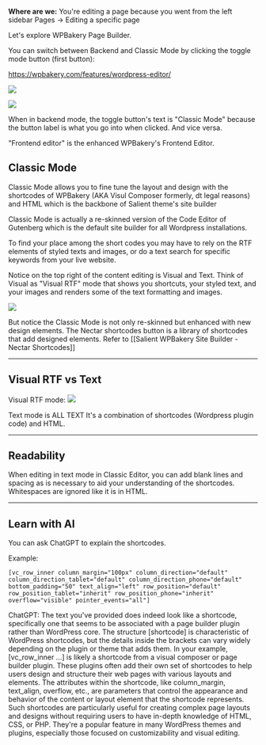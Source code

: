 
**Where are we:**
You're editing a page because you went from the left sidebar Pages -> Editing a specific page

Let's explore WPBakery Page Builder. 

You can switch between Backend and Classic Mode by clicking the toggle mode button (first button):

https://wpbakery.com/features/wordpress-editor/

![](https://i.imgur.com/Ym8CNID.png)

![](https://i.imgur.com/wPL8JB9.png)


When in backend mode, the toggle button's text is "Classic Mode" because the button label is what you go into when clicked. And vice versa.

"Frontend editor" is the enhanced WPBakery's Frontend Editor.

## Classic Mode

Classic Mode allows you to fine tune the layout and design with the shortcodes of WPBakery (AKA Visul Composer formerly, dt legal reasons) and HTML which is the backbone of Salient theme's site builder

Classic Mode is actually a re-skinned version of the Code Editor of Gutenberg which is the default site builder for all Wordpress installations.

To find your place among the short codes you may have to rely on the RTF elements of styled texts and images, or do a text search for specific keywords from your live website.

Notice on the top right of the content editing is Visual and Text. Think of Visual as "Visual RTF" mode that shows you shortcuts, your styled text, and your images and renders some of the text formatting and images.


![](https://i.imgur.com/HYlCxhm.png)

But notice the Classic Mode is not only re-skinned but enhanced with new design elements. The Nectar shortcodes button is a library of shortcodes that add designed elements. Refer to [[Salient WPBakery Site Builder - Nectar Shortcodes]]

----

## Visual RTF vs Text

Visual RTF mode:
![](https://i.imgur.com/dzBy3ST.png)


Text mode is ALL TEXT
It's a combination of shortcodes (Wordpress plugin code) and HTML.

---

## Readability
When editing in text mode in Classic Editor, you can add blank lines and spacing as is necessary to aid your understanding of the shortcodes. Whitespaces are ignored like it is in HTML.


----

## Learn with AI

You can ask ChatGPT to explain the shortcodes.

Example:
```
[vc_row_inner column_margin="100px" column_direction="default" column_direction_tablet="default" column_direction_phone="default" bottom_padding="50" text_align="left" row_position="default" row_position_tablet="inherit" row_position_phone="inherit" overflow="visible" pointer_events="all"]
```

ChatGPT:
The text you've provided does indeed look like a shortcode, specifically one that seems to be associated with a page builder plugin rather than WordPress core. The structure [shortcode] is characteristic of WordPress shortcodes, but the details inside the brackets can vary widely depending on the plugin or theme that adds them.
In your example, [vc_row_inner ...] is likely a shortcode from a visual composer or page builder plugin. These plugins often add their own set of shortcodes to help users design and structure their web pages with various layouts and elements. The attributes within the shortcode, like column_margin, text_align, overflow, etc., are parameters that control the appearance and behavior of the content or layout element that the shortcode represents.
Such shortcodes are particularly useful for creating complex page layouts and designs without requiring users to have in-depth knowledge of HTML, CSS, or PHP. They're a popular feature in many WordPress themes and plugins, especially those focused on customizability and visual editing.